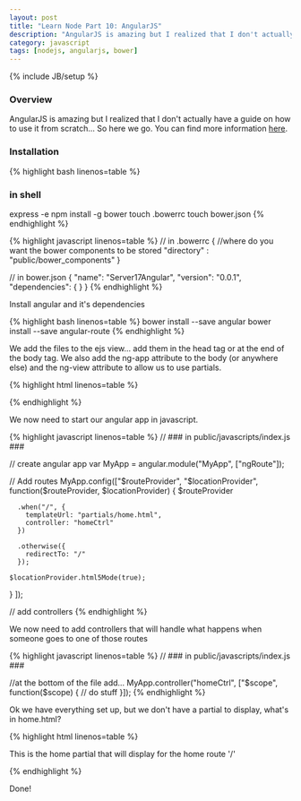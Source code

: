 ```yaml
---
layout: post
title: "Learn Node Part 10: AngularJS"
description: "AngularJS is amazing but I realized that I don't actually have a guide on how to use it from scratch... So here we go. You can find more information [here](https://github.com/GabrielGhe/NodePractice/tree/master/Server17Angular)."
category: javascript
tags: [nodejs, angularjs, bower]
---
```

{% include JB/setup %}

<!-- Overview -->
<h3>Overview</h3>

AngularJS is amazing but I realized that I don't actually have a guide on how to use it from scratch... So here we go. You can find more information [here](https://github.com/GabrielGhe/NodePractice/tree/master/Server17Angular).


<h3>Installation</h3>

<!-- Code _______________________________________-->
{% highlight bash linenos=table  %}
### in shell ###
express -e 
npm install -g bower
touch .bowerrc
touch bower.json
{% endhighlight %}
<!-- /Code ^^^^^^^^^^^^^^^^^^^^^^^^^^^^^^^^^^^^^^-->

<!-- Code _______________________________________-->
{% highlight javascript linenos=table  %}
// in .bowerrc
{
  //where do you want the bower components to be stored
  "directory" : "public/bower_components"
}

// in bower.json
{
  "name": "Server17Angular",
  "version": "0.0.1",
  "dependencies": {
  }
}
{% endhighlight %}
<!-- /Code ^^^^^^^^^^^^^^^^^^^^^^^^^^^^^^^^^^^^^^-->

Install angular and it's dependencies

<!-- Code _______________________________________-->
{% highlight bash linenos=table  %}
bower install --save angular
bower install --save angular-route
{% endhighlight %}
<!-- /Code ^^^^^^^^^^^^^^^^^^^^^^^^^^^^^^^^^^^^^^-->

We add the files to the ejs view... add them in the head tag or at the end of the body tag. We also add the ng-app attribute to the body (or anywhere else) and the ng-view attribute to allow us to use partials.

<!-- Code _______________________________________-->
{% highlight html linenos=table  %}
<!-- ### in views/index.ejs ### -->
<head>
  <script type="text/javascript" src="/bower_components/angular/angular.min.js"></script>
  <script type="text/javascript" src="/bower_components/angular-route/angular-route.min.js"></script>
  <script type="text/javascript" src="/javascripts/index.js"></script>
</head>
<body ng-app="MyApp">
  <div ng-view=""></div>
</body>
{% endhighlight %}
<!-- /Code ^^^^^^^^^^^^^^^^^^^^^^^^^^^^^^^^^^^^^^-->

We now need to start our angular app in javascript.

<!-- Code _______________________________________-->
{% highlight javascript linenos=table  %}
// ### in public/javascripts/index.js ###

// create angular app
var MyApp = angular.module("MyApp", ["ngRoute"]);

// Add routes
MyApp.config(["$routeProvider", "$locationProvider",
  function($routeProvider, $locationProvider) {
    $routeProvider
      
      .when("/", {
        templateUrl: "partials/home.html",
        controller: "homeCtrl"
      })
      
      .otherwise({
        redirectTo: "/"
      });

    $locationProvider.html5Mode(true);
  }
]);

// add controllers
{% endhighlight %}
<!-- /Code ^^^^^^^^^^^^^^^^^^^^^^^^^^^^^^^^^^^^^^-->

We now need to add controllers that will handle what happens when someone goes to one of those routes

<!-- Code _______________________________________-->
{% highlight javascript linenos=table  %}
// ### in public/javascripts/index.js ###

//at the bottom of the file add...
MyApp.controller("homeCtrl", ["$scope", function($scope) {
  // do stuff
}]);
{% endhighlight %}
<!-- /Code ^^^^^^^^^^^^^^^^^^^^^^^^^^^^^^^^^^^^^^-->

Ok we have everything set up, but we don't have a partial to display, what's in home.html?

<!-- Code _______________________________________-->
{% highlight html linenos=table  %}
<!-- ### in public/partials/home.html ### -->

<p>This is the home partial that will display for the home route '/'</p>
{% endhighlight %}
<!-- /Code ^^^^^^^^^^^^^^^^^^^^^^^^^^^^^^^^^^^^^^-->

Done!